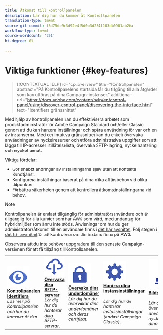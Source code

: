 ```yaml
---
title: Åtkomst till kontrollpanelen
description: Lär dig hur du kommer åt Kontrollpanelen
translation-type: tm+mt
source-git-commit: f6d75de9c3d92e4f5d0b3d254f103db0901ab20a
workflow-type: tm+mt
source-wordcount: '291'
ht-degree: 0%

---
```



# Viktiga funktioner {#key-features}

>[!CONTEXTUALHELP]
>id="cp_overview"
>title="Kontrollpanelen"
>abstract="På Kontrollpanelens startsida får du tillgång till alla åtgärder som kan utföras på dina Campaign-instanser."
>additional-url="https://docs.adobe.com/content/help/en/control-panel/using/discover-control-panel/discovering-the-interface.html" text="Identifiera gränssnittet"

Med hjälp av Kontrollpanelen kan du effektivisera arbetet som produktadministratör för Adobe Campaign Standard och/eller Classic genom att du kan hantera inställningar och spåra användning för var och en av instanserna. Med det intuitiva gränssnittet kan du enkelt övervaka användningen av nyckelresurser och utföra administrativa uppgifter som att lägga till IP-adresser i tillåtelselista, övervaka SFTP-lagring, nyckelhantering och mycket annat.

Viktiga fördelar:

* Gör snabbt ändringar av inställningarna själv utan att kontakta Kundtjänst.
* Konfigurera inställningar baserat på dina olika affärsbehov vid olika tidpunkter.
* Förbättra säkerheten genom att kontrollera åtkomstinställningarna vid behov.

>[!NOTE]
>Kontrollpanelen är endast tillgänglig för administratörsanvändare och är tillgänglig för alla kunder som har AWS som värd, med undantag för hybridmiljöer som ännu inte stöds. Anvisningar om hur du ger administratörsåtkomst till en användare finns i [det här avsnittet](../../discover/using/managing-permissions.md). Följ stegen i [det här avsnittet](../../faq.md)för att kontrollera om din instans finns på AWS.
>
>Observera att du inte behöver uppgradera till den senaste Campaign-versionen för att få tillgång till Kontrollpanelen.

<table>
<tr>
    <td>
        <a href="../../discover/using/accessing-control-panel.md"><img alt="villkor" src="assets/do-not-localize/discover.png"/></a>
        <div><a href="../../discover/using/accessing-control-panel.md"><strong>Kontrollpanelen Identifiera</strong></a></div>
        <em>Läs mer på Kontrollpanelen och hur du kommer åt den.</em>
    </td>
    <td>
        <a href="../../sftp/using/about-sftp-management.md"><img alt="villkor" src="assets/do-not-localize/sftp.png"/></a>
        <div><a href="../../sftp/using/about-sftp-management.md"><strong>Övervaka dina SFTP-servrar</strong></a></div>
        <em>Lär dig hur du hanterar dina SFTP-servrar.</em>
    </td>
    <td>
        <a href="../../subdomains-certificates/using/subdomains-branding.md"><img alt="villkor" src="assets/do-not-localize/subdomains.png"/></a>
        <div><a href="../../subdomains-certificates/using/subdomains-branding.md"><strong>Övervaka dina underdomäner</strong></a></div>
        <em>Lär dig hur du övervakar dina underdomäner och deras certifikat.</em>
    </td>
    <td>
        <a href="../../instances-settings/using/ip-allow-listing-instance-access.md"><img alt="villkor" src="assets/do-not-localize/instance_settings.png"/></a>
        <div><a href="../../instances-settings/using/ip-allow-listing-instance-access.md"><strong>Hantera dina instansinställningar</strong></a></div>
        <br/><em>Lär dig hur du hanterar instansinställningar (endast Campaign Classic).</em>
    </td>
    <td>
        <a href="../../performance-monitoring/using/about-performance-monitoring.md"><img alt="villkor" src="assets/do-not-localize/monitoring-performance.png"/></a>
        <div><a href="../../performance-monitoring/using/about-performance-monitoring.md"><strong>Bildskärmsprestanda</strong></a></div>
        <br/><em>Lär dig hur du övervakar användningen av nyckelresurser på dina instanser.</em>
    </td>
</tr>
</table>

